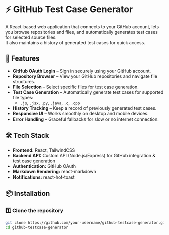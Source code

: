 # ⚡ GitHub Test Case Generator

A React-based web application that connects to your GitHub account, lets you browse repositories and files, and automatically generates test cases for selected source files.  
It also maintains a history of generated test cases for quick access.

## 🚀 Features

- **GitHub OAuth Login** – Sign in securely using your GitHub account.
- **Repository Browser** – View your GitHub repositories and navigate file structures.
- **File Selection** – Select specific files for test case generation.
- **Test Case Generation** – Automatically generate test cases for supported file types:
  - `.js`, `.jsx`, `.py`, `.java`, `.c`, `.cpp`
- **History Tracking** – Keep a record of previously generated test cases.
- **Responsive UI** – Works smoothly on desktop and mobile devices.
- **Error Handling** – Graceful fallbacks for slow or no internet connection.

## 🛠️ Tech Stack

- **Frontend:** React, TailwindCSS
- **Backend API:** Custom API (Node.js/Express) for GitHub integration & test case generation
- **Authentication:** GitHub OAuth
- **Markdown Rendering:** react-markdown
- **Notifications:** react-hot-toast

## 📦 Installation

### 1️⃣ Clone the repository
```bash
git clone https://github.com/your-username/github-testcase-generator.git
cd github-testcase-generator
